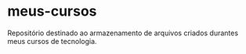# meus-cursos
 Repositório destinado ao armazenamento de arquivos criados durantes meus cursos de tecnologia.
